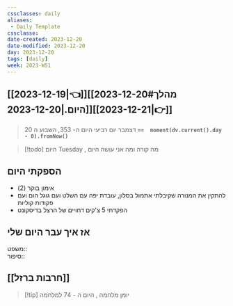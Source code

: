 ```yaml
---
cssclasses: daily
aliases:
 - Daily Template
cssclasse: 
date-created: 2023-12-20
date-modified: 2023-12-20
day: 2023-12-20
tags: [daily]
week: 2023-W51
---
```


## [[2023-12-19|👈]][[2023-12-20#מהלך היום.|2023-12-20]][[2023-12-21|👉]]

>  20 דצמבר יום רביעי היום ה- 353, השבוע ה **`==  moment(dv.current().day - 0).fromNow()`**

 > [!todo] היום Tuesday , מה קורה ומה אני עושה היום

## הספקתי היום

- אימון בוקר (2)
- להתקין את המנורה שקיבלתי אתמול בסלון, עובדת יפה עם השלט ועם גוגל הום ועם פקודות קוליות
- הפקדתי 5 צ'קים דחויים של הרצל בדיסקונט

## אז איך עבר היום שלי

משפט::  
סיפור::

## [[חרבות ברזל]]

> [!tip]  יומן מלחמה , היום ה - 74 למלחמה
